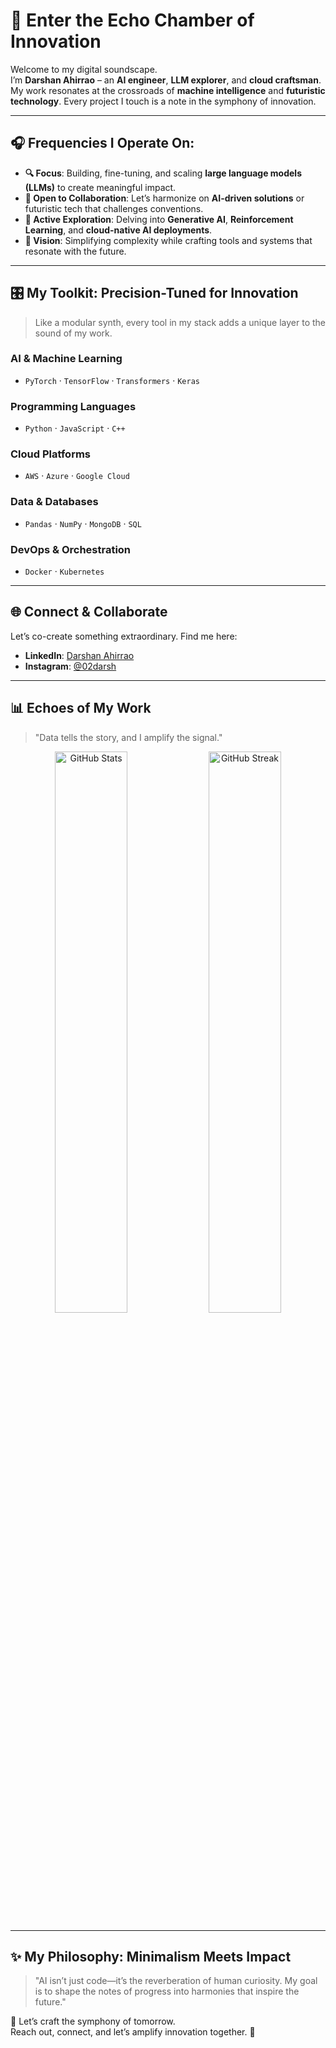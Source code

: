 # 🌌 Enter the Echo Chamber of Innovation

Welcome to my digital soundscape.  
I’m **Darshan Ahirrao** – an **AI engineer**, **LLM explorer**, and **cloud craftsman**. My work resonates at the crossroads of **machine intelligence** and **futuristic technology**. Every project I touch is a note in the symphony of innovation.

---

## 🎧 Frequencies I Operate On:

- **🔍 Focus**: Building, fine-tuning, and scaling **large language models (LLMs)** to create meaningful impact.  
- **🤝 Open to Collaboration**: Let’s harmonize on **AI-driven solutions** or futuristic tech that challenges conventions.  
- **🌱 Active Exploration**: Delving into **Generative AI**, **Reinforcement Learning**, and **cloud-native AI deployments**.  
- **🎯 Vision**: Simplifying complexity while crafting tools and systems that resonate with the future.  

---

## 🎛️ My Toolkit: Precision-Tuned for Innovation

> Like a modular synth, every tool in my stack adds a unique layer to the sound of my work.

### **AI & Machine Learning**
- `PyTorch` · `TensorFlow` · `Transformers` · `Keras`  

### **Programming Languages**
- `Python` · `JavaScript` · `C++`  

### **Cloud Platforms**
- `AWS` · `Azure` · `Google Cloud`  

### **Data & Databases**
- `Pandas` · `NumPy` · `MongoDB` · `SQL`  

### **DevOps & Orchestration**
- `Docker` · `Kubernetes`

---

## 🌐 Connect & Collaborate

Let’s co-create something extraordinary. Find me here:  
- **LinkedIn**: [Darshan Ahirrao](https://linkedin.com/in/darshan-ahirrao)  
- **Instagram**: [@02darsh](https://instagram.com/02darsh)  
---

## 📊 Echoes of My Work

> "Data tells the story, and I amplify the signal."

<p align="center">
  <img src="https://github-readme-stats.vercel.app/api?username=DARSHANAHIRRAO&theme=transparent&hide_border=true&show_icons=true&count_private=true" alt="GitHub Stats" width="48%" />
  <img src="https://github-readme-streak-stats.herokuapp.com/?user=DARSHANAHIRRAO&theme=transparent&hide_border=true" alt="GitHub Streak" width="48%" />
</p>

---

## ✨ My Philosophy: Minimalism Meets Impact

> "AI isn’t just code—it’s the reverberation of human curiosity. My goal is to shape the notes of progress into harmonies that inspire the future."

🎵 Let’s craft the symphony of tomorrow.  
Reach out, connect, and let’s amplify innovation together. 🚀
